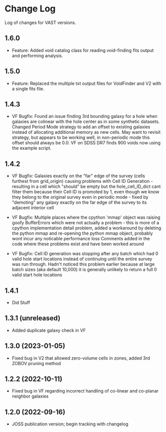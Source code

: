 # Change Log
Log of changes for VAST versions.

## 1.6.0
- Feature: Added void catalog class for reading void-finding fits output and performing analysis.

## 1.5.0
- Feature: Replaced the multiple txt output files for VoidFinder and V2 with a single fits file.

## 1.4.3
- VF Bugfix:  Found an issue finding 3rd bounding galaxy for a hole when galaxies are colinear with the 
              hole center as in some synthetic datasets.
              Changed Period Mode strategy to add an offset to existing galaxies instead of allocating
              additional memory as new cells.  May want to revisit strategy, but appears to be working well,
              in non-periodic mode this offset should always be 0.0.  VF on SDSS DR7 finds 900 voids now using the 
              example script.

## 1.4.2
- VF Bugfix:  Galaxies exactly on the "far" edge of the survey (cells furthest from grid_origin) causing problems
              with Cell ID Generation - resulting in a cell which "should" be empty but the hole_cell_ID_dict cant
              filter them because their Cell ID is promoted by 1, even though we know they belong to the original
              survey even in periodic mode - fixed by "demoting" any galaxy exactly on the far edge of the survey 
              to its adjacent interior cell
           
- VF Bugfix:  Multiple places where the cpython 'mmap' object was raising goofy BufferErrors which were not actually
              a problem - this is more of a cpython implementation detail problem, added a workaround by deleting
              the python mmap and re-opening the python mmap object, probably wont incur any noticable performance loss
              Comments added in the code where these problems exist and have been worked around
           
- VF Bugfix:  Cell ID generation was stopping after any batch which had 0 valid hole start locations instead of 
              continuing until the entire survey was run through.  Hadn't noticed this problem earlier because at
              large batch sizes (aka default 10,000) it is generally unlikely to return a full 0 valid start hole 
              locations


## 1.4.1
- Did Stuff

## 1.3.1 (unreleased)
- Added duplicate galaxy check in VF

## 1.3.0 (2023-01-05)
- Fixed bug in V2 that allowed zero-volume cells in zones, added 3rd ZOBOV pruning method

## 1.2.2 (2022-10-11)
- Fixed bug in VF regarding incorrect handling of co-linear and co-planar neighbor galaxies

## 1.2.0 (2022-09-16)
- JOSS publication version; begin tracking with changelog
